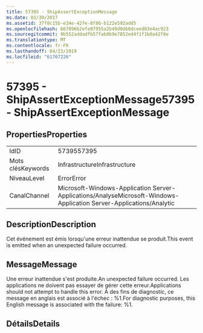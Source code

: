 ```yaml
---
title: 57395 - ShipAssertExceptionMessage
ms.date: 03/30/2017
ms.assetid: 37f0c15b-e34e-42fe-8f86-b122e592add5
ms.openlocfilehash: 667896b2efe07955a2b49d0db6dceed03e4ac923
ms.sourcegitcommit: 9b552addadfb57fab0b9e7852ed4f1f1b8a42f8e
ms.translationtype: MT
ms.contentlocale: fr-FR
ms.lasthandoff: 04/23/2019
ms.locfileid: "61767226"
---
```

# <a name="57395---shipassertexceptionmessage"></a><span data-ttu-id="ed8db-102">57395 - ShipAssertExceptionMessage</span><span class="sxs-lookup"><span data-stu-id="ed8db-102">57395 - ShipAssertExceptionMessage</span></span>
## <a name="properties"></a><span data-ttu-id="ed8db-103">Properties</span><span class="sxs-lookup"><span data-stu-id="ed8db-103">Properties</span></span>  
  
|||  
|-|-|  
|<span data-ttu-id="ed8db-104">Id</span><span class="sxs-lookup"><span data-stu-id="ed8db-104">ID</span></span>|<span data-ttu-id="ed8db-105">57395</span><span class="sxs-lookup"><span data-stu-id="ed8db-105">57395</span></span>|  
|<span data-ttu-id="ed8db-106">Mots clés</span><span class="sxs-lookup"><span data-stu-id="ed8db-106">Keywords</span></span>|<span data-ttu-id="ed8db-107">Infrastructure</span><span class="sxs-lookup"><span data-stu-id="ed8db-107">Infrastructure</span></span>|  
|<span data-ttu-id="ed8db-108">Niveau</span><span class="sxs-lookup"><span data-stu-id="ed8db-108">Level</span></span>|<span data-ttu-id="ed8db-109">Error</span><span class="sxs-lookup"><span data-stu-id="ed8db-109">Error</span></span>|  
|<span data-ttu-id="ed8db-110">Canal</span><span class="sxs-lookup"><span data-stu-id="ed8db-110">Channel</span></span>|<span data-ttu-id="ed8db-111">Microsoft-Windows-Application Server-Applications/Analyse</span><span class="sxs-lookup"><span data-stu-id="ed8db-111">Microsoft-Windows-Application Server-Applications/Analytic</span></span>|  
  
## <a name="description"></a><span data-ttu-id="ed8db-112">Description</span><span class="sxs-lookup"><span data-stu-id="ed8db-112">Description</span></span>  
 <span data-ttu-id="ed8db-113">Cet événement est émis lorsqu'une erreur inattendue se produit.</span><span class="sxs-lookup"><span data-stu-id="ed8db-113">This event is emitted when an unexpected failure occurred.</span></span>  
  
## <a name="message"></a><span data-ttu-id="ed8db-114">Message</span><span class="sxs-lookup"><span data-stu-id="ed8db-114">Message</span></span>  
 <span data-ttu-id="ed8db-115">Une erreur inattendue s'est produite.</span><span class="sxs-lookup"><span data-stu-id="ed8db-115">An unexpected failure occurred.</span></span> <span data-ttu-id="ed8db-116">Les applications ne doivent pas essayer de gérer cette erreur.</span><span class="sxs-lookup"><span data-stu-id="ed8db-116">Applications should not attempt to handle this error.</span></span> <span data-ttu-id="ed8db-117">À des fins de diagnostic, ce message en anglais est associé à l'échec : %1.</span><span class="sxs-lookup"><span data-stu-id="ed8db-117">For diagnostic purposes, this English message is associated with the failure: %1.</span></span>  
  
## <a name="details"></a><span data-ttu-id="ed8db-118">Détails</span><span class="sxs-lookup"><span data-stu-id="ed8db-118">Details</span></span>
